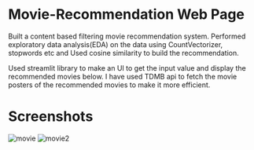 # Movie-Recommendation Web Page
Built a content based filtering movie recommendation system. Performed exploratory data analysis(EDA) on the data using CountVectorizer, stopwords etc and Used cosine similarity to build the recommendation.

Used streamlit library to make an UI to get the input value and display the recommended movies below.
I have used TDMB api to fetch the movie posters of the recommended movies to make it more efficient.

# Screenshots
![movie](https://user-images.githubusercontent.com/91589008/190420755-af055e25-57aa-493b-b1b2-91885077b17d.png)
![movie2](https://user-images.githubusercontent.com/91589008/190420872-e8e182bb-7b38-44a3-a7d3-a689a43f8ea9.png)
